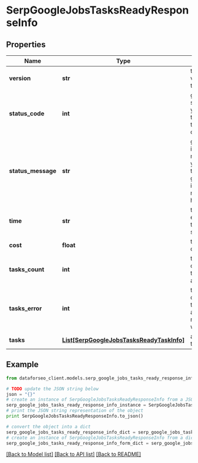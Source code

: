 # SerpGoogleJobsTasksReadyResponseInfo


## Properties

Name | Type | Description | Notes
------------ | ------------- | ------------- | -------------
**version** | **str** | the current version of the API | [optional] 
**status_code** | **int** | general status code you can find the full list of the response codes here | [optional] 
**status_message** | **str** | general informational message you can find the full list of general informational messages here | [optional] 
**time** | **str** | total execution time, seconds | [optional] 
**cost** | **float** | total tasks cost, USD | [optional] 
**tasks_count** | **int** | the number of tasks in the tasks array | [optional] 
**tasks_error** | **int** | the number of tasks in the tasks array returned with an error | [optional] 
**tasks** | [**List[SerpGoogleJobsTasksReadyTaskInfo]**](SerpGoogleJobsTasksReadyTaskInfo.md) | array of tasks | [optional] 

## Example

```python
from dataforseo_client.models.serp_google_jobs_tasks_ready_response_info import SerpGoogleJobsTasksReadyResponseInfo

# TODO update the JSON string below
json = "{}"
# create an instance of SerpGoogleJobsTasksReadyResponseInfo from a JSON string
serp_google_jobs_tasks_ready_response_info_instance = SerpGoogleJobsTasksReadyResponseInfo.from_json(json)
# print the JSON string representation of the object
print SerpGoogleJobsTasksReadyResponseInfo.to_json()

# convert the object into a dict
serp_google_jobs_tasks_ready_response_info_dict = serp_google_jobs_tasks_ready_response_info_instance.to_dict()
# create an instance of SerpGoogleJobsTasksReadyResponseInfo from a dict
serp_google_jobs_tasks_ready_response_info_form_dict = serp_google_jobs_tasks_ready_response_info.from_dict(serp_google_jobs_tasks_ready_response_info_dict)
```
[[Back to Model list]](../README.md#documentation-for-models) [[Back to API list]](../README.md#documentation-for-api-endpoints) [[Back to README]](../README.md)


